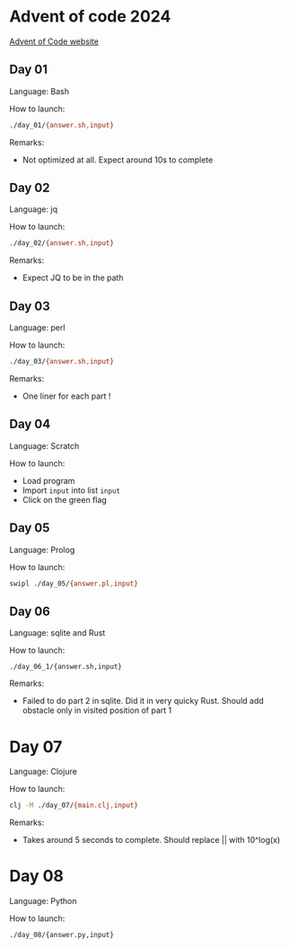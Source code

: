 # Advent of code 2024
[Advent of Code website](https://adventofcode.com)

## Day 01
Language: Bash

How to launch:
```sh
./day_01/{answer.sh,input}
```

Remarks:
* Not optimized at all. Expect around 10s to complete

## Day 02
Language: jq

How to launch:
```sh
./day_02/{answer.sh,input}
```

Remarks:
* Expect JQ to be in the path

## Day 03
Language: perl

How to launch:
```sh
./day_03/{answer.sh,input}
```

Remarks:
* One liner for each part !

## Day 04
Language: Scratch

How to launch:
* Load program
* Import `input` into list `input`
* Click on the green flag

## Day 05
Language: Prolog

How to launch:
```sh
swipl ./day_05/{answer.pl,input}
```

## Day 06
Language: sqlite and Rust

How to launch:
```
./day_06_1/{answer.sh,input}
```

Remarks:
* Failed to do part 2 in sqlite. Did it in very quicky Rust. Should add obstacle only in visited position of part 1

# Day 07
Language: Clojure

How to launch:
```sh
clj -M ./day_07/{main.clj,input}
```

Remarks:
* Takes around 5 seconds to complete. Should replace || with 10^log(x)

# Day 08
Language: Python

How to launch:
```
./day_08/{answer.py,input}
```